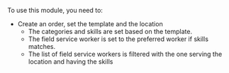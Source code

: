 To use this module, you need to:

- Create an order, set the template and the location
  - The categories and skills are set based on the template.
  - The field service worker is set to the preferred worker if skills
    matches.
  - The list of field service workers is filtered with the one serving
    the location and having the skills
